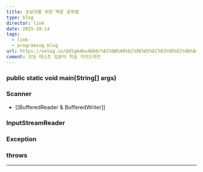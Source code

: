 ```yaml
---
title: 초보자를 위한 백준 공부법
type: blog
director: link
date: 2025-10-14
tags:
  - link
  - programing_blog
url: https://velog.io/@dlgkdms4660/%EC%8B%A0%EC%9E%85%EC%83%9D%EC%9D%84-%EC%9C%84%ED%95%9C-%EB%B0%B1%EC%A4%80%EA%B3%B5%EB%B6%80%EB%B2%95
coment: 코딩 테스트 입문자 학습 가이드라인
---
```



### public static void main(String[] args)


### Scanner

- [[BufferedReader & BufferedWriter]]


### InputStreamReader

### Exception

### throws



---





